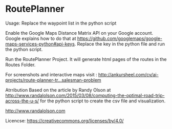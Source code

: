 # RoutePlanner

Usage: 
Replace the waypoint list in the python script

Enable the Google Maps Distance Matrix API on your Google account. Google explains how to do that at https://github.com/googlemaps/google-maps-services-python#api-keys.
Replace the key in the python file and run the python script.

Run the RoutePlanner Project.
It will generate html pages of the routes in the Routes Folder.

For screenshots and interactive maps visit :  http://ankursheel.com/cv/ai-projects/route-planner-tr…salesman-problem

Atrribution
Based on the article by Randy Olson at http://www.randalolson.com/2015/03/08/computing-the-optimal-road-trip-across-the-u-s/ for the python script to create the csv file and visualization.

http://www.randalolson.com

Licencse: https://creativecommons.org/licenses/by/4.0/
